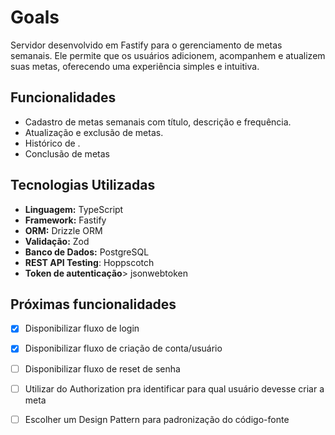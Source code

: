 # Goals

Servidor desenvolvido em Fastify para o gerenciamento de metas semanais. Ele permite que os usuários adicionem, acompanhem e atualizem suas metas, oferecendo uma experiência simples e intuitiva.

## Funcionalidades

- Cadastro de metas semanais com título, descrição e frequência.
- Atualização e exclusão de metas.
- Histórico de .
- Conclusão de metas

## Tecnologias Utilizadas

- **Linguagem:** TypeScript
- **Framework:** Fastify
- **ORM:** Drizzle ORM
- **Validação:** Zod
- **Banco de Dados:** PostgreSQL
- **REST API Testing**: Hoppscotch
- **Token de autenticação**> jsonwebtoken

## Próximas funcionalidades

- [x] Disponibilizar fluxo de login
- [x] Disponibilizar fluxo de criação de conta/usuário
- [ ] Disponibilizar fluxo de reset de senha
- [ ] Utilizar do Authorization pra identificar para qual usuário devesse criar a meta
- [ ] Escolher um Design Pattern para padronização do código-fonte


